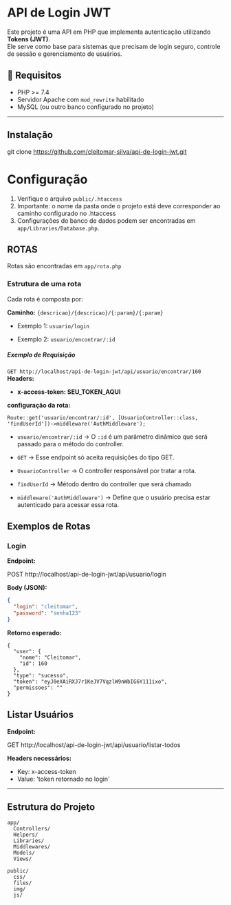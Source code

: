 # API de Login JWT

Este projeto é uma API em PHP que implementa autenticação utilizando **Tokens (JWT)**.  
Ele serve como base para sistemas que precisam de login seguro, controle de sessão e gerenciamento de usuários.

## 🚀 Requisitos

- PHP >= 7.4
- Servidor Apache com `mod_rewrite` habilitado
- MySQL (ou outro banco configurado no projeto)
---


##  Instalação

git clone https://github.com/cleitomar-silva/api-de-login-jwt.git

# Configuração
1. Verifique o arquivo `public/.htaccess`
2. Importante: o nome da pasta onde o projeto está deve corresponder ao caminho configurado no .htaccess
3. Configurações do banco de dados podem ser encontradas em `app/Libraries/Database.php`.

## ROTAS

Rotas são encontradas em `app/rota.php`

### Estrutura de uma rota

Cada rota é composta por:

**Caminho:** `{descricao}/{descricao}/{:param}/{:param}`

- Exemplo 1: `usuario/login`

- Exemplo 2: `usuario/encontrar/:id`

##### Exemplo de Requisição
`GET http://localhost/api-de-login-jwt/api/usuario/encontrar/160`
**Headers:**
 - **x-access-token: SEU_TOKEN_AQUI**


**configuração da rota:**
 
```
Route::get('usuario/encontrar/:id', [UsuarioController::class, 'findUserId'])->middleware('AuthMiddleware');
```
- `usuario/encontrar/:id` → O `:id` é um parâmetro dinâmico que será passado para o método do controller.

- `GET` → Esse endpoint só aceita requisições do tipo GET.

- `UsuarioController` → O controller responsável por tratar a rota.

- `findUserId` → Método dentro do controller que será chamado

- `middleware('AuthMiddleware')` → Define que o usuário precisa estar autenticado para acessar essa rota.





##  Exemplos de Rotas

###  Login

**Endpoint:**

POST http://localhost/api-de-login-jwt/api/usuario/login

**Body (JSON):**
```json
{
  "login": "cleitomar",
  "password": "senha123"
}
```

**Retorno esperado:**

```
{
  "user": {
    "nome": "Cleitomar",
    "id": 160
  },
  "type": "sucesso",
  "token": "eyJ0eXAiRXJ7r1KeJV7VqzlW9nWbIG6Y111ixo",
  "permissoes": ""
}
```

## Listar Usuários
**Endpoint:**

GET http://localhost/api-de-login-jwt/api/usuario/listar-todos

**Headers necessários:**
- Key: x-access-token
- Value: 'token retornado no login'

---


## Estrutura do Projeto

```
app/
  Controllers/
  Helpers/
  Libraries/
  Middlewares/
  Models/
  Views/

public/
  css/
  files/
  img/
  js/
```

   
